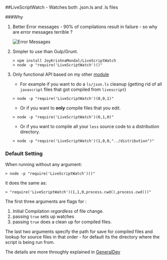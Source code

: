 ##LiveScriptWatch - Watches both .json.ls and .ls files


###Why

1. Better Error messages - 90% of compilations result in failure - so why are error messages terrible ?

	![Error Messages](http://i.imgur.com/QIPe14F.png)

2. Simpler to use than Gulp/Grunt.
	```
	> npm install JoyKrishnaMondal/LiveScriptWatch
	> node -p "require('LiveScriptWatch')()"
	```

3. Only functional API based on my other  [module](https://github.com/JoyKrishnaMondal/GeneralDev)

	+ For example if you want to do a `ls/json.ls` cleanup (getting rid of all `javascript` files that got compiled from `livescript`)
	```
	> node -p "require('LiveScriptWatch')(0,0,1)"
	```
	+ Or if you want to **only** compile files that you edit.
	```
	> node -p "require('LiveScriptWatch')(0,1,0)"
	```
	+ Or if you want to compile all your `less` source code to a distribution directory.
	```
	> node -p "require('LiveScriptWatch')(1,0,0,"../distribution")"
	```

### Default Setting
When running without any argument:
```
> node -p "require('LiveScriptWatch')()"
```
it does the same as:
 ```
> "require('LiveScriptWatch')(1,1,0,process.cwd(),process.cwd())"
```
The first three arguments are flags for :

1. Initial Compilation *regardless* of file change.
2. passing `true` sets up watches
3. passing `true` does a clean up for compiled files.

The last two arguments specify the path for save for compiled files and lookup for source files in that order - for default its the directory where the script is being run from.

The details are more throughly explained in [GeneralDev](https://github.com/JoyKrishnaMondal/GeneralDev)






